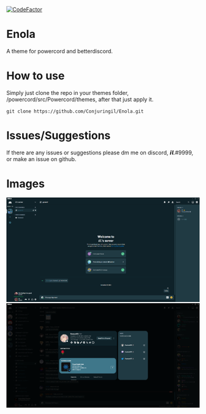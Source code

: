 [![CodeFactor](https://www.codefactor.io/repository/github/conjuringil/enola/badge)](https://www.codefactor.io/repository/github/conjuringil/enola)

# Enola
A theme for powercord and betterdiscord.

# How to use
Simply just clone the repo in your themes folder, /powercord/src/Powercord/themes, after that just apply it.

```
git clone https://github.com/Conjuringil/Enola.git
```

# Issues/Suggestions
If there are any issues or suggestions please dm me on discord, 𝙞𝙡.#9999, or make an issue on github.

# Images
![Preview](./Preview/1.png)
![Preview](./Preview/2.png)
